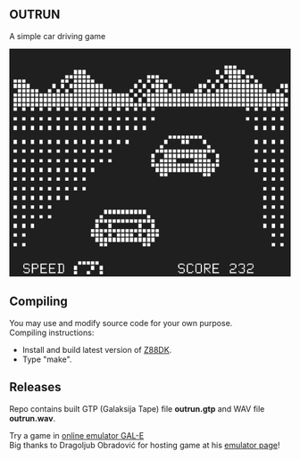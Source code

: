 ## OUTRUN

A simple car driving game

![screenshot](https://github.com/ivang78/outrun-gal/blob/master/screenshot.png?raw=true)

## Compiling

You may use and modify source code for your own purpose.  
Compiling instructions:
* Install and build latest version of [Z88DK](https://github.com/z88dk/z88dk/releases).
* Type "make". 

## Releases

Repo contains built GTP (Galaksija Tape) file **outrun.gtp** and WAV file **outrun.wav**.  

Try a game in [online emulator GAL-E](https://galaksija.net/?load=ivanoutrun)  
Big thanks to Dragoljub Obradović for hosting game at his [emulator page](https://galaksija.net/)! 
